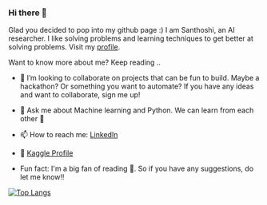 ### Hi there 👋

Glad you decided to pop into my github page :) 
I am Santhoshi, an AI researcher. I like solving problems and learning techniques to get better at solving problems. Visit my [profile](https://santhoshi-ravi.github.io/santhoshiravi//).

Want to know more about me? Keep reading ..

- 👯 I’m looking to collaborate on projects that can be fun to build. Maybe a hackathon? Or something you want to automate? If you have any ideas and want to collaborate, sign me up!

- 💬 Ask me about Machine learning and Python. We can learn from each other 🤗

- 📫 How to reach me: [LinkedIn](www.linkedin.com/in/santhoshi-ravichandran/)
- 🔬 [Kaggle Profile](https://www.kaggle.com/santhoshi2912)

- Fun fact: I'm a big fan of reading 📖. So if you have any suggestions, do let me know!!
<!--
**Santhoshi-Ravi/Santhoshi-Ravi** is a ✨ _special_ ✨ repository because its `README.md` (this file) appears on your GitHub profile.

Here are some ideas to get you started:

- 🔭 I’m currently working on ...

- 🌱 I’m currently learning Machine learning and Deep learning. CNN to be exact :p
- 👯 I’m looking to collaborate on projects that can be fun to build. Maybe a hackathon? Or something you want to automate? If you have any ideas and wanna collaborat, sign me up!
- 🤔 I’m looking for help with ...
- 💬 Ask me about ...
- 📫 How to reach me: ...
- 😄 Pronouns: ...
- ⚡ Fun fact: ...
-->
[![Top Langs](https://github-readme-stats.vercel.app/api/top-langs/?username=Santhoshi-Ravi&layout=compact&theme=radical)](https://github.com/anuraghazra/github-readme-stats)
